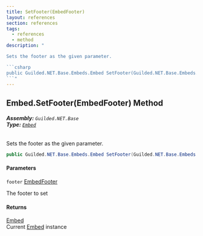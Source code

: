 ```yaml
---
title: SetFooter(EmbedFooter)
layout: references
section: references
tags:
  - references
  - method
description: "

Sets the footer as the given parameter.

```csharp
public Guilded.NET.Base.Embeds.Embed SetFooter(Guilded.NET.Base.Embeds.EmbedFooter footer);
```"
---
```


## Embed.SetFooter(EmbedFooter) Method
###### **Assembly:** `Guilded.NET.Base`<br/>**Type:** [`Embed`](Embed 'Guilded.NET.Base.Embeds.Embed')

Sets the footer as the given parameter.

```csharp
public Guilded.NET.Base.Embeds.Embed SetFooter(Guilded.NET.Base.Embeds.EmbedFooter footer);
```
#### Parameters

<a name='Guilded.NET.Base.Embeds.Embed.SetFooter(Guilded.NET.Base.Embeds.EmbedFooter).footer'></a>

`footer` [EmbedFooter](EmbedFooter 'Guilded.NET.Base.Embeds.EmbedFooter')

The footer to set

#### Returns
[Embed](Embed 'Guilded.NET.Base.Embeds.Embed')  
Current [Embed](Embed 'Guilded.NET.Base.Embeds.Embed') instance
